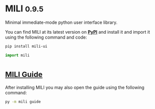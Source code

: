 # MILI <small>0.9.5</small>

Minimal immediate-mode python user interface library.

You can find MILI at its latest version on [**PyPI**](https://pypi.org/project/mili-ui/) and install it and import it using the following command and code:

```sh
pip install mili-ui
```

```py
import mili
```

# [<small>MILI Guide</small>](https://github.com/damusss/mili/blob/main/guide/guide.md)

After installing MILI you may also open the guide using the following command:

```sh
py -m mili guide
```
